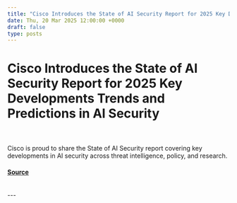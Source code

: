```yaml
---
title: "Cisco Introduces the State of AI Security Report for 2025 Key Developments Trends and Predictions in AI Security"
date: Thu, 20 Mar 2025 12:00:00 +0000
draft: false
type: posts
---
```

# Cisco Introduces the State of AI Security Report for 2025 Key Developments Trends and Predictions in AI Security

<br/>

<br/>
Cisco is proud to share the State of AI Security report covering key developments in AI security across threat intelligence, policy, and research.

#### [Source](https://blogs.cisco.com/security/cisco-introduces-the-state-of-ai-security-report-for-2025)

<br/>
---
